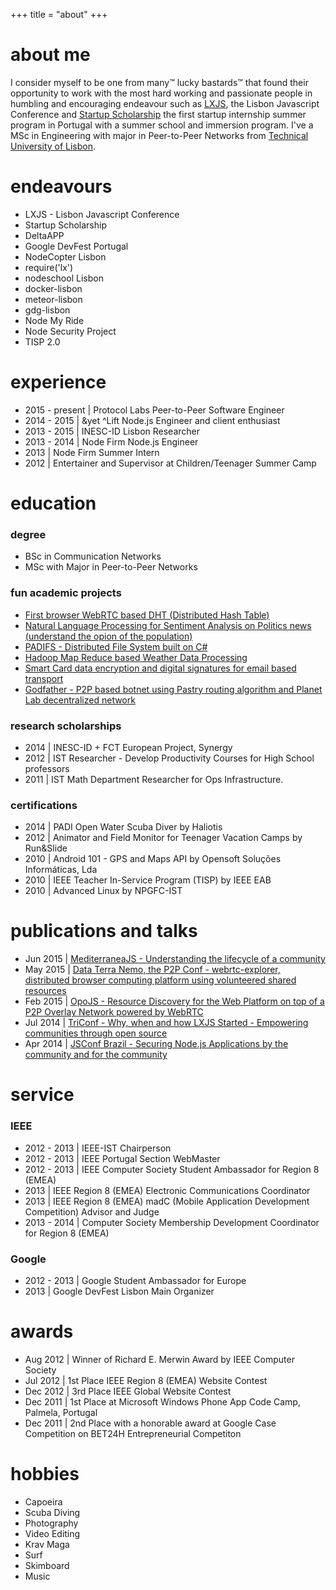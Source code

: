 +++
title = "about"
+++

# about me

I consider myself to be one from many™ lucky bastards™ that found their opportunity to work with the most hard working and passionate people in humbling and encouraging endeavour such as <a href='http://lxjs.org'>LXJS</a>, the Lisbon Javascript Conference and <a href='http://startupscholarship.org'>Startup Scholarship</a> the first startup internship summer program in Portugal with a summer school and immersion program. I've a MSc in Engineering with major in Peer-to-Peer Networks from <a href='http://tecnico.ulisboa.pt/en/'>Technical University of Lisbon</a>.

# endeavours

- LXJS - Lisbon Javascript Conference
- Startup Scholarship
- DeltaAPP
- Google DevFest Portugal
- NodeCopter Lisbon
- require('lx')
- nodeschool Lisbon
- docker-lisbon
- meteor-lisbon
- gdg-lisbon
- Node My Ride
- Node Security Project
- TISP 2.0

# experience

- 2015 - present | Protocol Labs Peer-to-Peer Software Engineer
- 2014 - 2015 | &yet ^Lift Node.js Engineer and client enthusiast
- 2013 - 2015 | INESC-ID Lisbon Researcher
- 2013 - 2014 | Node Firm Node.js Engineer
- 2013 | Node Firm Summer Intern
- 2012 | Entertainer and Supervisor at Children/Teenager Summer Camp

# education

### degree

- BSc in Communication Networks
- MSc with Major in Peer-to-Peer Networks

### fun academic projects

<ul>
  <li><a href='https://github.com/diasdavid/webrtc-explorer'>
    First browser WebRTC based DHT (Distributed Hash Table)</a></li>
  <li><a href='https://github.com/diasdavid/METI-EADW'>
    Natural Language Processing for Sentiment Analysis on Politics news (understand the opion of the population)</a></li>
  <li><a href='https://github.com/diasdavid/METI-PADI'>
    PADIFS - Distributed File System built on C#</a></li>
  <li><a href='https://github.com/diasdavid/MERC-CC'>
    Hadoop Map Reduce based Weather Data Processing</a></li>
  <li><a href='https://github.com/diasdavid/METI-AIAC'>
    Smart Card data encryption and digital signatures for email based transport</a></li>
  <li><a href='http://www.slideshare.net/ArturBalanuta/the-godfather-16735322'>
    Godfather - P2P based botnet using Pastry routing algorithm and Planet Lab decentralized network</a></li>
</ul>

### research scholarships

- 2014 | INESC-ID + FCT European Project, Synergy
- 2012 | IST Researcher - Develop Productivity Courses for High School professors
- 2011 | IST Math Department Researcher for Ops Infrastructure.

### certifications

- 2014 | PADI Open Water Scuba Diver by Haliotis
- 2012 | Animator and Field Monitor for Teenager Vacation Camps by Run&Slide
- 2010 | Android 101 - GPS and Maps API by Opensoft Soluções Informáticas, Lda
- 2010 | IEEE Teacher In-Service Program (TISP) by IEEE EAB
- 2010 | Advanced Linux by NPGFC-IST

# publications and talks

<ul>
  <li>Jun 2015 | <a href='http://www.slideshare.net/DavidDias11/understanding-the-community-lifecycle'>MediterraneaJS - Understanding the lifecycle of a community</a></li>
  <li>May 2015 | <a href='http://www.slideshare.net/DavidDias11/p2p-resource-discovery-for-the-browser'>Data Terra Nemo, the P2P Conf - webrtc-explorer, distributed browser computing platform using volunteered shared resources</a></li>
  <li>Feb 2015 | <a href='https://www.youtube.com/watch?v=fNQGGGE__zI'>OpoJS - Resource Discovery for the Web Platform on top of a P2P Overlay Network powered by WebRTC</a></li>
  <li>Jul 2014 | <a href='http://slideshare.net/DavidDias11/triconf-2014-lxjs-the-lisbon-javascript-conference'>TriConf - Why, when and how LXJS Started - Empowering communities through open source</a></li>
  <li>Apr 2014 | <a href='http://slideshare.net/DavidDias11/js-conf-br-securing-nodejs-app-by-the-community-and-for-the-community'>JSConf Brazil - Securing Node.js Applications by the community and for the community</a></li>
</ul>

# service

### IEEE

- 2012 - 2013 | IEEE-IST Chairperson
- 2012 - 2013 | IEEE Portugal Section WebMaster
- 2012 - 2013 | IEEE Computer Society Student Ambassador for Region 8 (EMEA)
- 2013 | IEEE Region 8 (EMEA) Electronic Communications Coordinator
- 2013 | IEEE Region 8 (EMEA) madC (Mobile Application Development Competition) Advisor and Judge
- 2013 - 2014 | Computer Society Membership Development Coordinator for Region 8 (EMEA)

### Google

- 2012 - 2013 | Google Student Ambassador for Europe
- 2013 | Google DevFest Lisbon Main Organizer

# awards

- Aug 2012 | Winner of Richard E. Merwin Award by IEEE Computer Society
- Jul 2012 | 1st Place IEEE Region 8 (EMEA) Website Contest
- Dec 2012 | 3rd Place IEEE Global Website Contest
- Dec 2011 | 1st Place at Microsoft Windows Phone App Code Camp, Palmela, Portugal
- Dec 2011 | 2nd Place with a honorable award at Google Case Competition on BET24H Entrepreneurial Competiton

# hobbies

- Capoeira
- Scuba Diving
- Photography
- Video Editing
- Krav Maga
- Surf
- Skimboard
- Music
